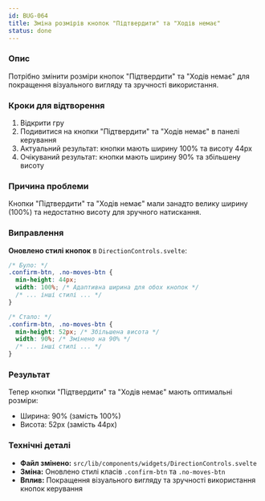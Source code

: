 ```yaml
---
id: BUG-064
title: Зміна розмірів кнопок "Підтвердити" та "Ходів немає"
status: done
---
```


### Опис

Потрібно змінити розміри кнопок "Підтвердити" та "Ходів немає" для покращення візуального вигляду та зручності використання.

### Кроки для відтворення

1. Відкрити гру
2. Подивитися на кнопки "Підтвердити" та "Ходів немає" в панелі керування
3. Актуальний результат: кнопки мають ширину 100% та висоту 44px
4. Очікуваний результат: кнопки мають ширину 90% та збільшену висоту

### Причина проблеми

Кнопки "Підтвердити" та "Ходів немає" мали занадто велику ширину (100%) та недостатню висоту для зручного натискання.

### Виправлення

**Оновлено стилі кнопок** в `DirectionControls.svelte`:

```css
/* Було: */
.confirm-btn, .no-moves-btn {
  min-height: 44px;
  width: 100%; /* Адаптивна ширина для обох кнопок */
  /* ... інші стилі ... */
}

/* Стало: */
.confirm-btn, .no-moves-btn {
  min-height: 52px; /* Збільшена висота */
  width: 90%; /* Змінено на 90% */
  /* ... інші стилі ... */
}
```

### Результат

Тепер кнопки "Підтвердити" та "Ходів немає" мають оптимальні розміри:
- Ширина: 90% (замість 100%)
- Висота: 52px (замість 44px)

### Технічні деталі

- **Файл змінено:** `src/lib/components/widgets/DirectionControls.svelte`
- **Зміна:** Оновлено стилі класів `.confirm-btn` та `.no-moves-btn`
- **Вплив:** Покращення візуального вигляду та зручності використання кнопок керування 